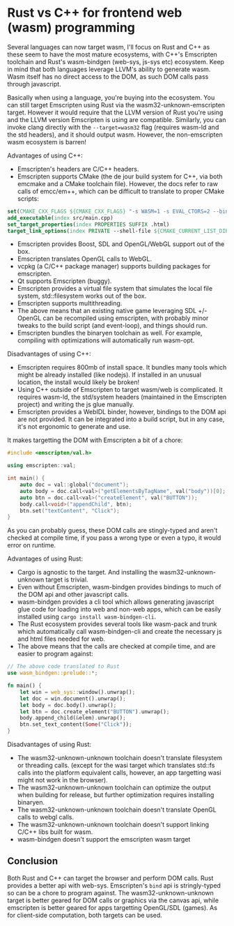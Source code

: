 # Rust vs C++ for frontend web (wasm) programming

Several languages can now target wasm, I'll focus on Rust and C++ as these seem to have the most mature ecosystems, with C++'s Emscripten toolchain and Rust's wasm-bindgen (web-sys, js-sys etc) ecosystem.
Keep in mind that both languages leverage LLVM's ability to generate wasm. Wasm itself has no direct access to the DOM, as such DOM calls pass through javascript. 

Basically when using a language, you're buying into the ecosystem. You can still target Emscripten using Rust via the wasm32-unknown-emscripten target. However it would require that the LLVM version of Rust you're using and the LLVM version Emscripten is using are compatible.
Similarly, you can invoke clang directly with the `--target=wasm32` flag (requires wasm-ld and the std headers), and it should output wasm. However, the non-emscripten wasm ecosystem is barren!

Advantages of using C++:
- Emscripten's headers are C/C++ headers. 
- Emscripten supports CMake (the de jour build system for C++, via both emcmake and a CMake toolchain file). However, the docs refer to raw calls of emcc/em++, which can be difficult to translate to proper CMake scripts:
```cmake
set(CMAKE_CXX_FLAGS ${CMAKE_CXX_FLAGS} "-s WASM=1 -s EVAL_CTORS=2 --bind")
add_executable(index src/main.cpp)
set_target_properties(index PROPERTIES SUFFIX .html)
target_link_options(index PRIVATE --shell-file ${CMAKE_CURRENT_LIST_DIR}/my_shell.html)
```
- Emscripten provides Boost, SDL and OpenGL/WebGL support out of the box.
- Emscripten translates OpenGL calls to WebGL.
- vcpkg (a C/C++ package manager) supports building packages for emscripten.
- Qt supports Emscripten (buggy).
- Emscripten provides a virtual file system that simulates the local file system, std::filesystem works out of the box.
- Emscripten supports multithreading. 
- The above means that an existing native game leveraging SDL +/- OpenGL can be recompiled using emscripten, with probably minor tweaks to the build script (and event-loop), and things should run.
- Emscripten bundles the binaryen toolchain as well. For example, compiling with optimizations will automatically run wasm-opt.

Disadvantages of using C++:
- Emscripten requires 800mb of install space. It bundles many tools which might be already installed (like nodejs). If installed in an unusual location, the install would likely be broken!
- Using C++ outside of Emscripten to target wasm/web is complicated. It requires wasm-ld, the std/system headers (maintained in the Emscripten project) and writing the js glue manually.
- Emscripten provides a WebIDL binder, however, bindings to the DOM api are not provided. It can be integrated into a build script, but in any case, it's not ergonomic to generate and use.

It makes targetting the DOM with Emscripten a bit of a chore:
```c++
#include <emscripten/val.h>

using emscripten::val;

int main() {
    auto doc = val::global("document");
    auto body = doc.call<val>("getElementsByTagName", val("body"))[0];
    auto btn = doc.call<val>("createElement", val("BUTTON"));
    body.call<void>("appendChild", btn);
    btn.set("textContent", "Click");
}
```
As you can probably guess, these DOM calls are stingly-typed and aren't checked at compile time, if you pass a wrong type or even a typo, it would error on runtime.

Advantages of using Rust:
- Cargo is agnostic to the target. And installing the wasm32-unknown-unknown target is trivial.
- Even without Emscripten, wasm-bindgen provides bindings to much of the DOM api and other javascript calls.
- wasm-bindgen provides a cli tool which allows generating javascript glue code for loading into web and non-web apps, which can be easily installed using `cargo install wasm-bindgen-cli`.
- The Rust ecosystem provides several tools like wasm-pack and trunk which automatically call wasm-bindgen-cli and create the necessary js and html files needed for web.
- The above means that the calls are checked at compile time, and are easier to program against:
```rust
// The above code translated to Rust
use wasm_bindgen::prelude::*;

fn main() {
    let win = web_sys::window().unwrap();
    let doc = win.document().unwrap();
    let body = doc.body().unwrap();
    let btn = doc.create_element("BUTTON").unwrap();
    body.append_child(&elem).unwrap();
    btn.set_text_content(Some("Click"));
}
```

Disadvantages of using Rust:
- The wasm32-unknown-unknown toolchain doesn't translate filesystem or threading calls. (except for the wasi target which translates std::fs calls into the platform equivalent calls, however, an app targetting wasi might not work in the browser).
- The wasm32-unknown-unknown toolchain can optimize the output when building for release, but further optimization requires installing binaryen.
- The wasm32-unknown-unknown toolchain doesn't translate OpenGL calls to webgl calls.
- The wasm32-unknown-unknown toolchain doesn't support linking C/C++ libs built for wasm.
- wasm-bindgen doesn't support the emscripten wasm target

## Conclusion
Both Rust and C++ can target the browser and perform DOM calls. Rust provides a better api with web-sys. Emscripten's `bind` api is stringly-typed so can be a chore to program against. The wasm32-unknown-unknown target is better geared for DOM calls or graphics via the canvas api, while emscripten is better geared for apps targetting OpenGL/SDL (games). As for client-side computation, both targets can be used.
